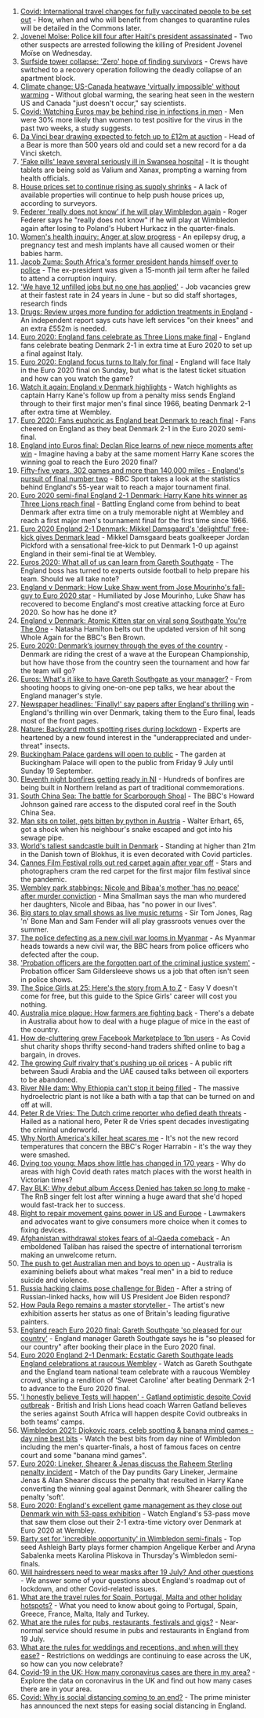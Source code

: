 1. [Covid: International travel changes for fully vaccinated people to be set out](https://www.bbc.co.uk/news/uk-57758991) - How, when and who will benefit from changes to quarantine rules will be detailed in the Commons later.
2. [Jovenel Moïse: Police kill four after Haiti's president assassinated](https://www.bbc.co.uk/news/world-latin-america-57758864) - Two other suspects are arrested following the killing of President Jovenel Moïse on Wednesday.
3. [Surfside tower collapse: 'Zero' hope of finding survivors](https://www.bbc.co.uk/news/world-us-canada-57758295) - Crews have switched to a recovery operation following the deadly collapse of an apartment block.
4. [Climate change: US-Canada heatwave 'virtually impossible' without warming](https://www.bbc.co.uk/news/science-environment-57751918) - Without global warming, the searing heat seen in the western US and Canada "just doesn't occur," say scientists.
5. [Covid: Watching Euros may be behind rise in infections in men](https://www.bbc.co.uk/news/health-57754938) - Men were 30% more likely than women to test positive for the virus in the past two weeks, a study suggests.
6. [Da Vinci bear drawing expected to fetch up to £12m at auction](https://www.bbc.co.uk/news/world-europe-57735318) - Head of a Bear is more than 500 years old and could set a new record for a da Vinci sketch.
7. ['Fake pills' leave several seriously ill in Swansea hospital](https://www.bbc.co.uk/news/uk-wales-57750448) - It is thought tablets are being sold as Valium and Xanax, prompting a warning from health officials.
8. [House prices set to continue rising as supply shrinks](https://www.bbc.co.uk/news/business-57754558) - A lack of available properties will continue to help push house prices up, according to surveyors.
9. [Federer 'really does not know' if he will play Wimbledon again](https://www.bbc.co.uk/sport/tennis/57756014) - Roger Federer says he "really does not know" if he will play at Wimbledon again after losing to Poland's Hubert Hurkacz in the quarter-finals.
10. [Women's health inquiry: Anger at slow progress](https://www.bbc.co.uk/news/health-57741170) - An epilepsy drug, a pregnancy test and mesh implants have all caused women or their babies harm.
11. [Jacob Zuma: South Africa's former president hands himself over to police](https://www.bbc.co.uk/news/world-africa-57758540) - The ex-president was given a 15-month jail term after he failed to attend a corruption inquiry.
12. ['We have 12 unfilled jobs but no one has applied'](https://www.bbc.co.uk/news/business-57746626) - Job vacancies grew at their fastest rate in 24 years in June - but so did staff shortages, research finds
13. [Drugs: Review urges more funding for addiction treatments in England](https://www.bbc.co.uk/news/uk-politics-57757709) - An independent report says cuts have left services "on their knees" and an extra £552m is needed.
14. [Euro 2020: England fans celebrate as Three Lions make final](https://www.bbc.co.uk/news/uk-england-57758930) - England fans celebrate beating Denmark 2-1 in extra time at Euro 2020 to set up a final against Italy.
15. [Euro 2020: England focus turns to Italy for final](https://www.bbc.co.uk/sport/football/57753948) - England will face Italy in the Euro 2020 final on Sunday, but what is the latest ticket situation and how can you watch the game?
16. [Watch it again: England v Denmark highlights](https://www.bbc.co.uk/sport/av/football/57758390) - Watch highlights as captain Harry Kane's follow up from a penalty miss sends England through to their first major men's final since 1966, beating Denmark 2-1 after extra time at Wembley.
17. [Euro 2020: Fans euphoric as England beat Denmark to reach final](https://www.bbc.co.uk/news/in-pictures-57743446) - Fans cheered on England as they beat Denmark 2-1 in the Euro 2020 semi-final.
18. [England into Euros final: Declan Rice learns of new niece moments after win](https://www.bbc.co.uk/sport/football/57758633) - Imagine having a baby at the same moment Harry Kane scores the winning goal to reach the Euro 2020 final?
19. [Fifty-five years, 302 games and more than 140,000 miles - England's pursuit of final number two](https://www.bbc.co.uk/sport/football/57734046) - BBC Sport takes a look at the statistics behind England's 55-year wait to reach a major tournament final.
20. [Euro 2020 semi-final England 2-1 Denmark: Harry Kane hits winner as Three Lions reach final](https://www.bbc.co.uk/sport/football/51198755) - Battling England come from behind to beat Denmark after extra time on a truly memorable night at Wembley and reach a first major men's tournament final for the first time since 1966.
21. [Euro 2020 England 2-1 Denmark: Mikkel Damsgaard's 'delightful' free-kick gives Denmark lead](https://www.bbc.co.uk/sport/av/football/57757682) - Mikkel Damsgaard beats goalkeeper Jordan Pickford with a sensational free-kick to put Denmark 1-0 up against England in their semi-final tie at Wembley.
22. [Euros 2020: What all of us can learn from Gareth Southgate](https://www.bbc.co.uk/news/world-57698821) - The England boss has turned to experts outside football to help prepare his team. Should we all take note?
23. [England v Denmark: How Luke Shaw went from Jose Mourinho's fall-guy to Euro 2020 star](https://www.bbc.co.uk/sport/football/57722529) - Humiliated by Jose Mourinho, Luke Shaw has recovered to become England's most creative attacking force at Euro 2020. So how has he done it?
24. [England v Denmark: Atomic Kitten star on viral song Southgate You're The One](https://www.bbc.co.uk/news/uk-57757529) - Natasha Hamilton belts out the updated version of hit song Whole Again for the BBC's Ben Brown.
25. [Euro 2020: Denmark’s journey through the eyes of the country](https://www.bbc.co.uk/sport/football/57713112) - Denmark are riding the crest of a wave at the European Championship, but how have those from the country seen the tournament and how far the team will go?
26. [Euros: What's it like to have Gareth Southgate as your manager?](https://www.bbc.co.uk/news/newsbeat-57741752) - From shooting hoops to giving one-on-one pep talks, we hear about the England manager's style.
27. [Newspaper headlines: 'Finally!' say papers after England's thrilling win](https://www.bbc.co.uk/news/blogs-the-papers-57758220) - England's thrilling win over Denmark, taking them to the Euro final, leads most of the front pages.
28. [Nature: Backyard moth spotting rises during lockdown](https://www.bbc.co.uk/news/science-environment-57742701) - Experts are heartened by a new found interest in the "underappreciated and under-threat" insects.
29. [Buckingham Palace gardens will open to public](https://www.bbc.co.uk/news/uk-57688738) - The garden at Buckingham Palace will open to the public from Friday 9 July until Sunday 19 September.
30. [Eleventh night bonfires getting ready in NI](https://www.bbc.co.uk/news/uk-57688737) - Hundreds of bonfires are being built in Northern Ireland as part of traditional commemorations.
31. [South China Sea: The battle for Scarborough Shoal](https://www.bbc.co.uk/news/world-asia-57757784) - The BBC's Howard Johnson gained rare access to the disputed coral reef in the South China Sea.
32. [Man sits on toilet, gets bitten by python in Austria](https://www.bbc.co.uk/news/world-europe-57746804) - Walter Erhart, 65, got a shock when his neighbour's snake escaped and got into his sewage pipe.
33. [World's tallest sandcastle built in Denmark](https://www.bbc.co.uk/news/world-europe-57757530) - Standing at higher than 21m in the Danish town of Blokhus, it is even decorated with Covid particles.
34. [Cannes Film Festival rolls out red carpet again after year off](https://www.bbc.co.uk/news/57746322) - Stars and photographers cram the red carpet for the first major film festival since the pandemic.
35. [Wembley park stabbings: Nicole and Bibaa's mother 'has no peace' after murder conviction](https://www.bbc.co.uk/news/uk-57688736) - Mina Smallman says the man who murdered her daughters, Nicole and Bibaa, has "no power in our lives".
36. [Big stars to play small shows as live music returns](https://www.bbc.co.uk/news/entertainment-arts-57734078) - Sir Tom Jones, Rag 'n' Bone Man and Sam Fender will all play grassroots venues over the summer.
37. [The police defecting as a new civil war looms in Myanmar](https://www.bbc.co.uk/news/world-asia-57739572) - As Myanmar heads towards a new civil war, the BBC hears from police officers who defected after the coup.
38. ['Probation officers are the forgotten part of the criminal justice system'](https://www.bbc.co.uk/news/uk-57688735) - Probation officer Sam Gildersleeve shows us a job that often isn't seen in police shows.
39. [The Spice Girls at 25: Here's the story from A to Z](https://www.bbc.co.uk/news/entertainment-arts-57734073) - Easy V doesn't come for free, but this guide to the Spice Girls' career will cost you nothing.
40. [Australia mice plague: How farmers are fighting back](https://www.bbc.co.uk/news/world-australia-57698822) - There's a debate in Australia about how to deal with a huge plague of mice in the east of the country.
41. [How de-cluttering grew Facebook Marketplace to 1bn users](https://www.bbc.co.uk/news/business-57733724) - As Covid shut charity shops thrifty second-hand traders shifted online to bag a bargain, in droves.
42. [The growing Gulf rivalry that's pushing up oil prices](https://www.bbc.co.uk/news/world-middle-east-57753667) - A public rift between Saudi Arabia and the UAE caused talks between oil exporters to be abandoned.
43. [River Nile dam: Why Ethiopia can't stop it being filled](https://www.bbc.co.uk/news/world-africa-53432948) - The massive hydroelectric plant is not like a bath with a tap that can be turned on and off at will.
44. [Peter R de Vries: The Dutch crime reporter who defied death threats](https://www.bbc.co.uk/news/world-europe-57753547) - Hailed as a national hero, Peter R de Vries spent decades investigating the criminal underworld.
45. [Why North America's killer heat scares me](https://www.bbc.co.uk/news/world-us-canada-57729502) - It's not the new record temperatures that concern the BBC's Roger Harrabin - it's the way they were smashed.
46. [Dying too young: Maps show little has changed in 170 years](https://www.bbc.co.uk/news/health-57730353) - Why do areas with high Covid death rates match places with the worst health in Victorian times?
47. [Ray BLK: Why debut album Access Denied has taken so long to make](https://www.bbc.co.uk/news/newsbeat-57722799) - The RnB singer felt lost after winning a huge award that she'd hoped would fast-track her to success.
48. [Right to repair movement gains power in US and Europe](https://www.bbc.co.uk/news/technology-57744091) - Lawmakers and advocates want to give consumers more choice when it comes to fixing devices.
49. [Afghanistan withdrawal stokes fears of al-Qaeda comeback](https://www.bbc.co.uk/news/world-asia-57738731) - An emboldened Taliban has raised the spectre of international terrorism making an unwelcome return.
50. [The push to get Australian men and boys to open up](https://www.bbc.co.uk/news/world-australia-57690857) - Australia is examining beliefs about what makes "real men" in a bid to reduce suicide and violence.
51. [Russia hacking claims pose challenge for Biden](https://www.bbc.co.uk/news/technology-57745324) - After a string of Russian-linked hacks, how will US President Joe Biden respond?
52. [How Paula Rego remains a master storyteller ](https://www.bbc.co.uk/news/entertainment-arts-57727021) - The artist's new exhibition asserts her status as one of Britain's leading figurative painters.
53. [England reach Euro 2020 final: Gareth Southgate 'so pleased for our country'](https://www.bbc.co.uk/sport/football/57757750) - England manager Gareth Southgate says he is "so pleased for our country" after booking their place in the Euro 2020 final.
54. [Euro 2020 England 2-1 Denmark: Ecstatic Gareth Southgate leads England celebrations at raucous Wembley](https://www.bbc.co.uk/sport/av/football/57758398) - Watch as Gareth Southgate and the England team national team celebrate with a raucous Wembley crowd, sharing a rendition of 'Sweet Caroline' after beating Denmark 2-1 to advance to the Euro 2020 final.
55. ['I honestly believe Tests will happen' - Gatland optimistic despite Covid outbreak](https://www.bbc.co.uk/sport/rugby-union/57751748) - British and Irish Lions head coach Warren Gatland believes the series against South Africa will happen despite Covid outbreaks in both teams' camps.
56. [Wimbledon 2021: Djokovic roars, celeb spotting & banana mind games - day nine best bits](https://www.bbc.co.uk/sport/av/tennis/57757770) - Watch the best bits from day nine of Wimbledon including the men's quarter-finals, a host of famous faces on centre court and some "banana mind games".
57. [Euro 2020: Lineker, Shearer & Jenas discuss the Raheem Sterling penalty incident](https://www.bbc.co.uk/sport/av/football/57758657) - Match of the Day pundits Gary Lineker, Jermaine Jenas & Alan Shearer discuss the penalty that resulted in Harry Kane converting the winning goal against Denmark, with Shearer calling the penalty 'soft'.
58. [Euro 2020: England's excellent game management as they close out Denmark win with 53-pass exhibition](https://www.bbc.co.uk/sport/av/football/57759050) - Watch England's 53-pass move that saw them close out their 2-1 extra-time victory over Denmark at Euro 2020 at Wembley.
59. [Barty set for 'incredible opportunity' in Wimbledon semi-finals](https://www.bbc.co.uk/sport/tennis/57737591) - Top seed Ashleigh Barty plays former champion Angelique Kerber and Aryna Sabalenka meets Karolina Pliskova in Thursday's Wimbledon semi-finals.
60. [Will hairdressers need to wear masks after 19 July? And other questions](https://www.bbc.co.uk/news/world-asia-china-51176409) - We answer some of your questions about England's roadmap out of lockdown, and other Covid-related issues.
61. [What are the travel rules for Spain, Portugal, Malta and other holiday hotspots?](https://www.bbc.co.uk/news/explainers-56997931) - What you need to know about going to Portugal, Spain, Greece, France, Malta, Italy and Turkey.
62. [What are the rules for pubs, restaurants, festivals and gigs?](https://www.bbc.co.uk/news/business-52977388) - Near-normal service should resume in pubs and restaurants in England from 19 July.
63. [What are the rules for weddings and receptions, and when will they ease?](https://www.bbc.co.uk/news/explainers-52811509) - Restrictions on weddings are continuing to ease across the UK, so how can you now celebrate?
64. [Covid-19 in the UK: How many coronavirus cases are there in my area?](https://www.bbc.co.uk/news/uk-51768274) - Explore the data on coronavirus in the UK and find out how many cases there are in your area.
65. [Covid: Why is social distancing coming to an end?](https://www.bbc.co.uk/news/uk-51506729) - The prime minister has announced the next steps for easing social distancing in England.
